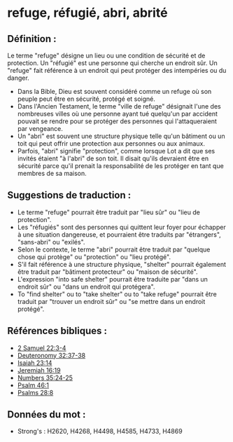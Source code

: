 # refuge, réfugié, abri, abrité

## Définition :

Le terme "refuge" désigne un lieu ou une condition de sécurité et de protection. Un "réfugié" est une personne qui cherche un endroit sûr. Un "refuge" fait référence à un endroit qui peut protéger des intempéries ou du danger.

* Dans la Bible, Dieu est souvent considéré comme un refuge où son peuple peut être en sécurité, protégé et soigné.
* Dans l'Ancien Testament, le terme "ville de refuge" désignait l'une des nombreuses villes où une personne ayant tué quelqu'un par accident pouvait se rendre pour se protéger des personnes qui l'attaqueraient par vengeance.
* Un "abri" est souvent une structure physique telle qu'un bâtiment ou un toit qui peut offrir une protection aux personnes ou aux animaux.
* Parfois, "abri" signifie "protection", comme lorsque Lot a dit que ses invités étaient "à l'abri" de son toit. Il disait qu'ils devraient être en sécurité parce qu'il prenait la responsabilité de les protéger en tant que membres de sa maison.

## Suggestions de traduction :

* Le terme "refuge" pourrait être traduit par "lieu sûr" ou "lieu de protection".
* Les "réfugiés" sont des personnes qui quittent leur foyer pour échapper à une situation dangereuse, et pourraient être traduits par "étrangers", "sans-abri" ou "exilés".
* Selon le contexte, le terme "abri" pourrait être traduit par "quelque chose qui protège" ou "protection" ou "lieu protégé".
* S'il fait référence à une structure physique, "shelter" pourrait également être traduit par "bâtiment protecteur" ou "maison de sécurité".
* L'expression "into safe shelter" pourrait être traduite par "dans un endroit sûr" ou "dans un endroit qui protégera".
* To "find shelter" ou to "take shelter" ou to "take refuge" pourrait être traduit par "trouver un endroit sûr" ou "se mettre dans un endroit protégé".

## Références bibliques :

* [2 Samuel 22:3-4](rc://en/tn/help/2sa/22/03)
* [Deuteronomy 32:37-38](rc://en/tn/help/deu/32/37)
* [Isaiah 23:14](rc://en/tn/help/isa/23/14)
* [Jeremiah 16:19](rc://en/tn/help/jer/16/19)
* [Numbers 35:24-25](rc://en/tn/help/num/35/24)
* [Psalm 46:1](rc://en/tn/help/psa/046/01)
* [Psalms 28:8](rc://en/tn/help/psa/028/08)

## Données du mot :

* Strong's : H2620, H4268, H4498, H4585, H4733, H4869
